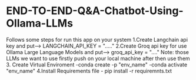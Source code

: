 # END-TO-END-Q&A-Chatbot-Using-Ollama-LLMs

Follows some steps for run this app on your system
1.Create Langchain api key and put--> LANGCHAIN_API_KEY = "....."
2.Create Groq api key for use Ollama Large Language Models and put--> groq_api_key = "...."
Note:  those LLMs we want to use firstly push on your local machine after then use them
3. Create Virtual Enviroment
      -conda create -p "env_name"
      -conda activate "env_name"
4.Install Requirements file
      - pip install -r requiremnts.txt
